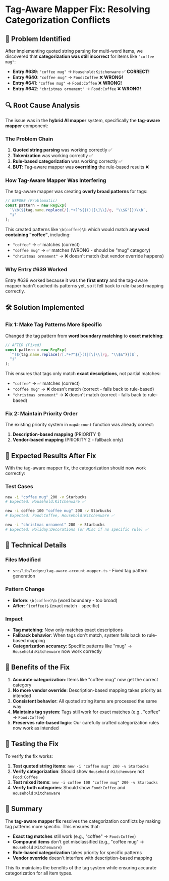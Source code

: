 # Tag-Aware Mapper Fix: Resolving Categorization Conflicts

## 🎯 **Problem Identified**

After implementing quoted string parsing for multi-word items, we discovered that **categorization was still incorrect** for items like `"coffee mug"`:

- **Entry #639**: `"coffee mug"` → `Household:Kitchenware` ✅ **CORRECT!**
- **Entry #640**: `"coffee mug"` → `Food:Coffee` ❌ **WRONG!**
- **Entry #641**: `"coffee mug"` → `Food:Coffee` ❌ **WRONG!**
- **Entry #642**: `"christmas ornament"` → `Food:Coffee` ❌ **WRONG!**

## 🔍 **Root Cause Analysis**

The issue was in the **hybrid AI mapper** system, specifically the **tag-aware mapper** component:

### **The Problem Chain**

1. **Quoted string parsing** was working correctly ✅
2. **Tokenization** was working correctly ✅
3. **Rule-based categorization** was working correctly ✅
4. **BUT**: Tag-aware mapper was **overriding** the rule-based results ❌

### **How Tag-Aware Mapper Was Interfering**

The tag-aware mapper was creating **overly broad patterns** for tags:

```typescript
// BEFORE (Problematic)
const pattern = new RegExp(
  `\\b(${tag.name.replace(/[.*+?^${}()|[\]\\]/g, "\\$&")})\\b`,
  "i"
);
```

This created patterns like `\b(coffee)\b` which would match **any word containing "coffee"**, including:

- `"coffee"` → ✅ matches (correct)
- `"coffee mug"` → ✅ matches (WRONG - should be "mug" category)
- `"christmas ornament"` → ❌ doesn't match (but vendor override happens)

### **Why Entry #639 Worked**

Entry #639 worked because it was the **first entry** and the tag-aware mapper hadn't cached its patterns yet, so it fell back to rule-based mapping correctly.

## 🛠️ **Solution Implemented**

### **Fix 1: Make Tag Patterns More Specific**

Changed the tag pattern from **word boundary matching** to **exact matching**:

```typescript
// AFTER (Fixed)
const pattern = new RegExp(
  `^(${tag.name.replace(/[.*+?^${}()|[\]\\]/g, "\\$&")})$`,
  "i"
);
```

This ensures that tags only match **exact descriptions**, not partial matches:

- `"coffee"` → ✅ matches (correct)
- `"coffee mug"` → ❌ doesn't match (correct - falls back to rule-based)
- `"christmas ornament"` → ❌ doesn't match (correct - falls back to rule-based)

### **Fix 2: Maintain Priority Order**

The existing priority system in `mapAccount` function was already correct:

1. **Description-based mapping** (PRIORITY 1)
2. **Vendor-based mapping** (PRIORITY 2 - fallback only)

## 🧪 **Expected Results After Fix**

With the tag-aware mapper fix, the categorization should now work correctly:

### **Test Cases**

```bash
new -i "coffee mug" 200 -v Starbucks
# Expected: Household:Kitchenware ✅

new -i coffee 100 "coffee mug" 200 -v Starbucks
# Expected: Food:Coffee, Household:Kitchenware ✅

new -i "christmas ornament" 200 -v Starbucks
# Expected: Holiday:Decorations (or Misc if no specific rule) ✅
```

## 🔧 **Technical Details**

### **Files Modified**

- `src/lib/ledger/tag-aware-account-mapper.ts` - Fixed tag pattern generation

### **Pattern Change**

- **Before**: `\b(coffee)\b` (word boundary - too broad)
- **After**: `^(coffee)$` (exact match - specific)

### **Impact**

- **Tag matching**: Now only matches exact descriptions
- **Fallback behavior**: When tags don't match, system falls back to rule-based mapping
- **Categorization accuracy**: Specific patterns like "mug" → `Household:Kitchenware` now work correctly

## 🎉 **Benefits of the Fix**

1. **Accurate categorization**: Items like "coffee mug" now get the correct category
2. **No more vendor override**: Description-based mapping takes priority as intended
3. **Consistent behavior**: All quoted string items are processed the same way
4. **Maintains tag system**: Tags still work for exact matches (e.g., "coffee" → `Food:Coffee`)
5. **Preserves rule-based logic**: Our carefully crafted categorization rules now work as intended

## 🚀 **Testing the Fix**

To verify the fix works:

1. **Test quoted string items**: `new -i "coffee mug" 200 -v Starbucks`
2. **Verify categorization**: Should show `Household:Kitchenware` not `Food:Coffee`
3. **Test mixed items**: `new -i coffee 100 "coffee mug" 200 -v Starbucks`
4. **Verify both categories**: Should show `Food:Coffee` and `Household:Kitchenware`

## 📝 **Summary**

The **tag-aware mapper fix** resolves the categorization conflicts by making tag patterns more specific. This ensures that:

- **Exact tag matches** still work (e.g., "coffee" → `Food:Coffee`)
- **Compound items** don't get misclassified (e.g., "coffee mug" → `Household:Kitchenware`)
- **Rule-based categorization** takes priority for specific patterns
- **Vendor override** doesn't interfere with description-based mapping

This fix maintains the benefits of the tag system while ensuring accurate categorization for all item types.

